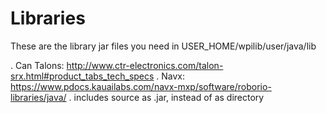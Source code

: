 # Libraries
These are the library jar files you need in USER_HOME/wpilib/user/java/lib

. Can Talons: http://www.ctr-electronics.com/talon-srx.html#product_tabs_tech_specs
. Navx: https://www.pdocs.kauailabs.com/navx-mxp/software/roborio-libraries/java/
  . includes source as .jar, instead of as directory
